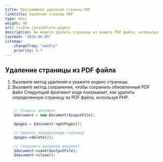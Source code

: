 ```yaml
---
title: Программное удаление страниц PDF
linktitle: Удаление страниц PDF
type: docs
weight: 40
url: ru/php-java/delete-pages/
description: Вы можете удалить страницы из вашего PDF файла, используя PHP.
lastmod: "2024-06-05"
sitemap:
    changefreq: "weekly"
    priority: 0.7
---
```


## Удаление страницы из PDF файла

1. Вызовите метод удаления и укажите индекс страницы
1. Вызовите метод сохранения, чтобы сохранить обновленный PDF файл
Следующий фрагмент кода показывает, как удалить определенную страницу из PDF файла, используя PHP.

```php

    // Открыть документ
    $document = new Document($inputFile);      

    $pages = $document->getPages();

    // Удалить определенную страницу
    $pages->delete(2);

    // Сохранить выходной документ
    $document->save($outputFile);
    $document->close();
```